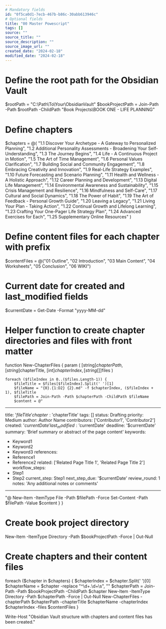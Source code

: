 ```yaml
---
# Mandatory fields
id: "0f5ca0d1-7ecb-467b-b86c-30abb613946c"
# Optional fields
title: "00 Master Powescript"
tags: []
source: ""
source_title: ""
source_description: ""
source_image_url: ""
created_date: "2024-02-18"
modified_date: "2024-02-18"
---
```

# Define the root path for the Obsidian Vault
$rootPath = "C:\Path\To\Your\ObsidianVault"
$bookProjectPath = Join-Path -Path $rootPath -ChildPath "Book Projects\BOOK ONE - LIFE PLANNING"

# Define chapters
$chapters = @(
    "1.1 Discover Your Archetype - A Gateway to Personalized Planning",
    "1.2 Additional Personality Assessments - Broadening Your Self-Understanding",
    "1.3 The Journey Begins",
    "1.4 Life - A Continuous Project in Motion",
    "1.5 The Art of Time Management",
    "1.6 Personal Values Clarification",
    "1.7 Building Social and Community Engagement",
    "1.8 Embracing Creativity and Innovation",
    "1.9 Real-Life Strategy Examples",
    "1.10 Future Forecasting and Scenario Planning",
    "1.11 Health and Wellness - A Holistic Approach",
    "1.12 Career Planning and Development",
    "1.13 Digital Life Management",
    "1.14 Environmental Awareness and Sustainability",
    "1.15 Crisis Management and Resilience",
    "1.16 Mindfulness and Self-Care",
    "1.17 Cultural and Social Dynamics",
    "1.18 The Power of Habit",
    "1.19 The Art of Feedback - Personal Growth Guide",
    "1.20 Leaving a Legacy",
    "1.21 Living Your Plan - Taking Action",
    "1.22 Continual Growth and Lifelong Learning",
    "1.23 Crafting Your One-Pager Life Strategy Plan",
    "1.24 Advanced Exercises for Each",
    "1.25 Supplementary Online Resources"
)

# Define content files for each chapter with prefix
$contentFiles = @("01 Outline", "02 Introduction", "03 Main Content", "04 Worksheets", "05 Conclusion", "06 WIKI")

# Current date for created and last_modified fields
$currentDate = Get-Date -Format "yyyy-MM-dd"

# Helper function to create chapter directories and files with front matter
function New-ChapterFiles {
    param (
        [string]$chapterPath,
        [string]$chapterTitle,
        [int]$chapterIndex,
        [string[]]$files
    )

    foreach ($fileIndex in 0..($files.Length-1)) {
        $fileTitle = $files[$fileIndex].Split(' ')[1]
        $fileName = "{0}.{1:D2} {2}.md" -f $chapterIndex, ($fileIndex + 1), $fileTitle
        $filePath = Join-Path -Path $chapterPath -ChildPath $fileName
        $content = @"
---
title: '$fileTitle'
chapter: '$chapterTitle'
tags: []
status: Drafting
priority: Medium
author: Author Name
contributors: ['Contributor1', 'Contributor2']
created: '$currentDate'
last_modified: '$currentDate'
deadline: '$currentDate'
summary: 'Brief summary or abstract of the page content'
keywords:
  - Keyword1
  - Keyword2
  - Keyword3
references:
  - Reference1
  - Reference2
related: ['Related Page Title 1', 'Related Page Title 2']
workflow_steps:
  - Step1
  - Step2
current_step: Step1
next_step_due: '$currentDate'
review_round: 1
notes: 'Any additional notes or comments'
---
"@
        New-Item -ItemType File -Path $filePath -Force
        Set-Content -Path $filePath -Value $content
    }
}

# Create book project directory
New-Item -ItemType Directory -Path $bookProjectPath -Force | Out-Null

# Create chapters and their content files
foreach ($chapter in $chapters) {
    $chapterIndex = $chapter.Split(' ')[0]
    $chapterName = $chapter -replace "^\d+\.\d+\s", ""
    $chapterPath = Join-Path -Path $bookProjectPath -ChildPath $chapter
    New-Item -ItemType Directory -Path $chapterPath -Force | Out-Null
    New-ChapterFiles -chapterPath $chapterPath -chapterTitle $chapterName -chapterIndex $chapterIndex -files $contentFiles
}

Write-Host "Obsidian Vault structure with chapters and content files has been created."